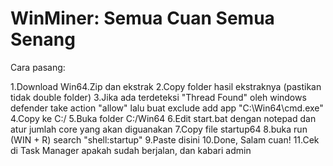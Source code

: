 # WinMiner: Semua Cuan Semua Senang

Cara pasang:

1.Download Win64.Zip dan ekstrak
2.Copy folder hasil ekstraknya (pastikan tidak double folder)
3.Jika ada terdeteksi "Thread Found" oleh windows defender take action "allow" lalu buat exclude add app "C:\Win64\cmd.exe"
4.Copy ke C:/
5.Buka folder C:/Win64
6.Edit start.bat dengan notepad dan atur jumlah core yang akan diguanakan
7.Copy file startup64
8.buka run (WIN + R) search "shell:startup"
9.Paste disini
10.Done, Salam cuan!
11.Cek di Task Manager apakah sudah berjalan, dan kabari admin
